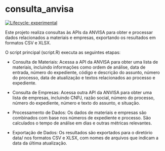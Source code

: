 
<!-- README.md is generated from README.Rmd. Please edit that file -->

# consulta_anvisa

<!-- badges: start -->

[![Lifecycle:
experimental](https://img.shields.io/badge/lifecycle-experimental-orange.svg)](https://lifecycle.r-lib.org/articles/stages.html#experimental)
<!-- badges: end -->

Este projeto realiza consultas às APIs da ANVISA para obter e processar
dados relacionados a materiais e empresas, exportando os resultados em
formatos CSV e XLSX.

O script principal (script.R) executa as seguintes etapas:

- Consulta de Materiais: Acessa a API da ANVISA para obter uma lista de
  materiais, incluindo informações como ordem de análise, data de
  entrada, número do expediente, código e descrição do assunto, número
  do processo, data de atualização e textos relacionados ao processo e
  expediente.

- Consulta de Empresas: Acessa outra API da ANVISA para obter uma lista
  de empresas, incluindo CNPJ, razão social, número do processo, número
  do expediente, número e texto do assunto, e situação.

- Processamento de Dados: Os dados de materiais e empresas são
  combinados com base nos números de expediente e processo. São
  calculados o tempo de análise em dias e outras métricas relevantes.

- Exportação de Dados: Os resultados são exportados para o diretório
  data/ nos formatos CSV e XLSX, com nomes de arquivos que indicam a
  data da última atualização.
